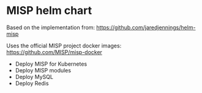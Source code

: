 MISP helm chart
===============

Based on the implementation from: https://github.com/jaredjennings/helm-misp

Uses the official MISP project docker images: https://github.com/MISP/misp-docker

   * Deploy MISP for Kubernetes
   * Deploy MISP modules
   * Deploy MySQL
   * Deploy Redis
